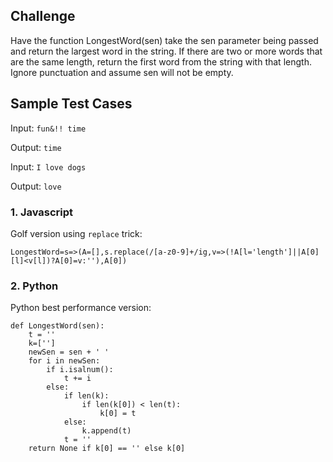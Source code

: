 ## **Challenge**
Have the function LongestWord(sen) take the sen parameter being passed and return the largest word in the string. If there are two or more words that are the same length, return the first word from the string with that length. Ignore punctuation and assume sen will not be empty.

## **Sample Test Cases**

Input: `fun&!! time`

Output: `time`


Input: `I love dogs`

Output: `love`

### 1. Javascript

Golf version using `replace` trick:

```
LongestWord=s=>(A=[],s.replace(/[a-z0-9]+/ig,v=>(!A[l='length']||A[0][l]<v[l])?A[0]=v:''),A[0])
```

### 2. Python
Python best performance version:

```
def LongestWord(sen):
    t = ''
    k=['']
    newSen = sen + ' '
    for i in newSen:
        if i.isalnum():
            t += i
        else:
            if len(k):
                if len(k[0]) < len(t):
                    k[0] = t
            else:
                k.append(t)
            t = ''
    return None if k[0] == '' else k[0]
  ```